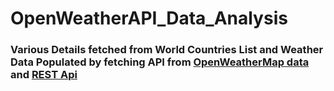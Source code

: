 # OpenWeatherAPI_Data_Analysis


### <p>Various Details fetched from World Countries List and Weather Data Populated by fetching API from <a href="https://openweathermap.org/api" target="_blank"> OpenWeatherMap data </a> and <a href="https://restcountries.com" target="_blank"> REST Api </a> </p>
